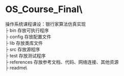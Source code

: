 # OS_Course_Final\
操作系统课程课设：银行家算法仿真实现\
├ bin 存放可执行程序\
├ config 存放配置文件\
├ lib 存放类库文件\
├ src 存放源程序\
├ test 存放测试程序\
├ references 存放参考文档、代码、网络连接、其他资源\
├ readme\

